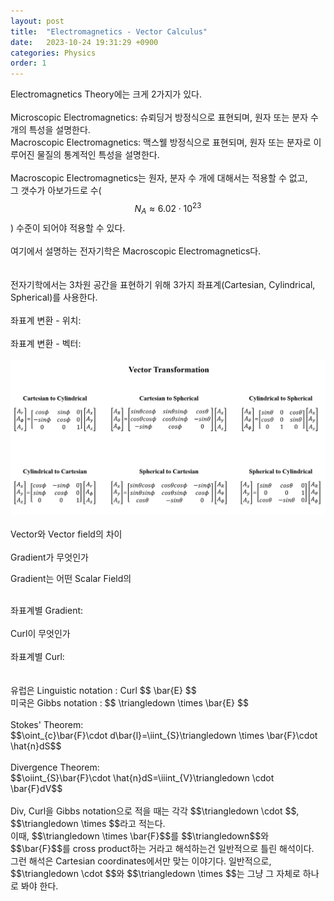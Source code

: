 ```yaml
---
layout: post
title:  "Electromagnetics - Vector Calculus"
date:   2023-10-24 19:31:29 +0900
categories: Physics
order: 1
---
```


Electromagnetics Theory에는 크게 2가지가 있다.<br>
<br>
Microscopic Electromagnetics: 슈뢰딩거 방정식으로 표현되며, 원자 또는 분자 수 개의 특성을 설명한다.<br>
Macroscopic Electromagnetics: 맥스웰 방정식으로 표현되며, 원자 또는 분자로 이루어진 물질의 통계적인 특성을 설명한다.<br>
<br>
Macroscopic Electromagnetics는 원자, 분자 수 개에 대해서는 적용할 수 없고,<br>
그 갯수가 아보가드로 수($$N_A \approx 6.02 \cdot 10^{23}$$) 수준이 되어야 적용할 수 있다.<br>
<br>
여기에서 설명하는 전자기학은 Macroscopic Electromagnetics다.<br>
<br>
<br>
전자기학에서는 3차원 공간을 표현하기 위해 3가지 좌표계(Cartesian, Cylindrical, Spherical)를 사용한다.<br>
<br>
좌표계 변환 - 위치:<br>
<br>
좌표계 변환 - 벡터:<br>
<br>
![alt text](/public/img/EM1.png)<br>
<br>
Vector와 Vector field의 차이<br>
<br>
Gradient가 무엇인가<br>

Gradient는 어떤 Scalar Field의 

<br>
좌표계별 Gradient:<br>
<br>
Curl이 무엇인가<br>
<br>
좌표계별 Curl:<br>
<br>



<br>
유럽은 Linguistic notation : Curl $$ \bar{E} $$<br>
미국은 Gibbs notation : $$ \triangledown  \times \bar{E} $$<br>



<br>
Stokes' Theorem:<br>
$$\oint_{c}\bar{F}\cdot d\bar{l}=\iint_{S}\triangledown \times \bar{F}\cdot \hat{n}dS$$<br>
<br>
Divergence Theorem:<br>
$$\oiint_{S}\bar{F}\cdot \hat{n}dS=\iiint_{V}\triangledown \cdot \bar{F}dV$$<br>
<br>
Div, Curl을 Gibbs notation으로 적을 때는 각각 $$\triangledown \cdot $$, $$\triangledown \times $$라고 적는다.<br>
이때, $$\triangledown \times \bar{F}$$를 $$\triangledown$$와 $$\bar{F}$$를 cross product하는 거라고 해석하는건 일반적으로 틀린 해석이다.<br>
그런 해석은 Cartesian coordinates에서만 맞는 이야기다. 일반적으로, $$\triangledown \cdot $$와 $$\triangledown \times $$는 그냥 그 자체로 하나로 봐야 한다.<br>




